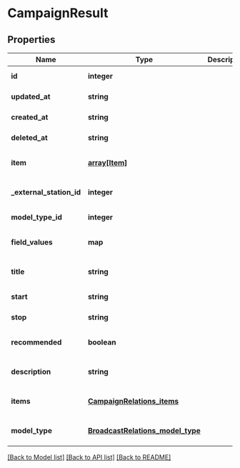 # CampaignResult

## Properties
Name | Type | Description | Notes
------------ | ------------- | ------------- | -------------
**id** | **integer** |  | [default to null]
**updated_at** | **string** |  | [default to null]
**created_at** | **string** |  | [default to null]
**deleted_at** | **string** |  | [default to null]
**item** | [**array[Item]**](Item.md) |  | [optional] [default to null]
**_external_station_id** | **integer** |  | [optional] [default to null]
**model_type_id** | **integer** |  | [default to null]
**field_values** | **map** |  | [optional] [default to null]
**title** | **string** |  | [optional] [default to null]
**start** | **string** |  | [default to null]
**stop** | **string** |  | [default to null]
**recommended** | **boolean** |  | [optional] [default to null]
**description** | **string** |  | [optional] [default to null]
**items** | [**CampaignRelations_items**](CampaignRelations_items.md) |  | [optional] [default to null]
**model_type** | [**BroadcastRelations_model_type**](BroadcastRelations_model_type.md) |  | [optional] [default to null]

[[Back to Model list]](../README.md#documentation-for-models) [[Back to API list]](../README.md#documentation-for-api-endpoints) [[Back to README]](../README.md)


